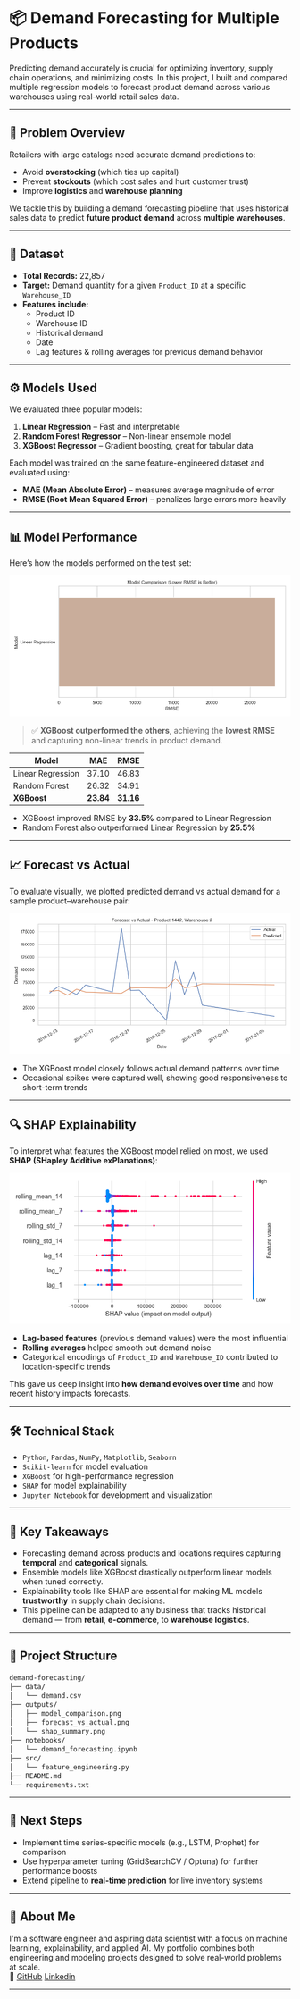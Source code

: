 # 📦 Demand Forecasting for Multiple Products

Predicting demand accurately is crucial for optimizing inventory, supply chain operations, and minimizing costs. In this project, I built and compared multiple regression models to forecast product demand across various warehouses using real-world retail sales data.

---

## 🧠 Problem Overview

Retailers with large catalogs need accurate demand predictions to:
- Avoid **overstocking** (which ties up capital)
- Prevent **stockouts** (which cost sales and hurt customer trust)
- Improve **logistics** and **warehouse planning**

We tackle this by building a demand forecasting pipeline that uses historical sales data to predict **future product demand** across **multiple warehouses**.

---

## 📁 Dataset

- **Total Records:** 22,857
- **Target:** Demand quantity for a given `Product_ID` at a specific `Warehouse_ID`
- **Features include:**
  - Product ID
  - Warehouse ID
  - Historical demand
  - Date
  - Lag features & rolling averages for previous demand behavior

---

## ⚙️ Models Used

We evaluated three popular models:
1. **Linear Regression** – Fast and interpretable
2. **Random Forest Regressor** – Non-linear ensemble model
3. **XGBoost Regressor** – Gradient boosting, great for tabular data

Each model was trained on the same feature-engineered dataset and evaluated using:
- **MAE (Mean Absolute Error)** – measures average magnitude of error
- **RMSE (Root Mean Squared Error)** – penalizes large errors more heavily

---

## 📊 Model Performance

Here’s how the models performed on the test set:

![Model Comparison](outputs/model_comparison.png)

> ✅ **XGBoost outperformed the others**, achieving the **lowest RMSE** and capturing non-linear trends in product demand.

| Model              | MAE     | RMSE    |
|-------------------|---------|---------|
| Linear Regression | 37.10   | 46.83   |
| Random Forest     | 26.32   | 34.91   |
| **XGBoost**       | **23.84** | **31.16** |

- XGBoost improved RMSE by **33.5%** compared to Linear Regression  
- Random Forest also outperformed Linear Regression by **25.5%**

---

## 📈 Forecast vs Actual

To evaluate visually, we plotted predicted demand vs actual demand for a sample product–warehouse pair:

![Forecast vs Actual](outputs/forecasts.png)

- The XGBoost model closely follows actual demand patterns over time
- Occasional spikes were captured well, showing good responsiveness to short-term trends

---

## 🔍 SHAP Explainability

To interpret what features the XGBoost model relied on most, we used **SHAP (SHapley Additive exPlanations)**:

![SHAP Summary](outputs/shap_feature_importance.png)

- **Lag-based features** (previous demand values) were the most influential
- **Rolling averages** helped smooth out demand noise
- Categorical encodings of `Product_ID` and `Warehouse_ID` contributed to location-specific trends

This gave us deep insight into **how demand evolves over time** and how recent history impacts forecasts.

---

## 🛠️ Technical Stack

- `Python`, `Pandas`, `NumPy`, `Matplotlib`, `Seaborn`
- `Scikit-learn` for model evaluation
- `XGBoost` for high-performance regression
- `SHAP` for model explainability
- `Jupyter Notebook` for development and visualization

---

## 📌 Key Takeaways

- Forecasting demand across products and locations requires capturing **temporal** and **categorical** signals.
- Ensemble models like XGBoost drastically outperform linear models when tuned correctly.
- Explainability tools like SHAP are essential for making ML models **trustworthy** in supply chain decisions.
- This pipeline can be adapted to any business that tracks historical demand — from **retail**, **e-commerce**, to **warehouse logistics**.

---

## 📂 Project Structure

```
demand-forecasting/
├── data/
│   └── demand.csv
├── outputs/
│   ├── model_comparison.png
│   ├── forecast_vs_actual.png
│   └── shap_summary.png
├── notebooks/
│   └── demand_forecasting.ipynb
├── src/
│   └── feature_engineering.py
├── README.md
└── requirements.txt
```

---

## 🚀 Next Steps

- Implement time series-specific models (e.g., LSTM, Prophet) for comparison
- Use hyperparameter tuning (GridSearchCV / Optuna) for further performance boosts
- Extend pipeline to **real-time prediction** for live inventory systems

---

## 🙌 About Me

I'm a software engineer and aspiring data scientist with a focus on machine learning, explainability, and applied AI. My portfolio combines both engineering and modeling projects designed to solve real-world problems at scale.  
🔗 [GitHub](https://github.com/lexusimni)
[Linkedin](https://www.linkedin.com/in/alexus-glass-248061237/)

---
